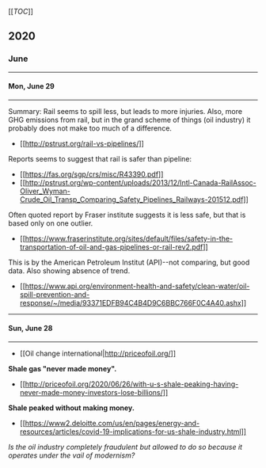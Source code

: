 [[_TOC_]]

## 2020

### June

---

#### Mon, June 29

---

Summary: Rail seems to spill less, but leads to more injuries. Also, more GHG emissions from rail, but in the grand scheme of things (oil industry) it probably does not make too much of a difference.

* [[http://pstrust.org/rail-vs-pipelines/]]

Reports seems to suggest that rail is safer than pipeline:

* [[https://fas.org/sgp/crs/misc/R43390.pdf]]
* [[http://pstrust.org/wp-content/uploads/2013/12/Intl-Canada-RailAssoc-Oliver_Wyman-Crude_Oil_Transp_Comparing_Safety_Pipelines_Railways-201512.pdf]]

Often quoted report by Fraser institute suggests it is less safe, but that is based only on one outlier.

* [[https://www.fraserinstitute.org/sites/default/files/safety-in-the-transportation-of-oil-and-gas-pipelines-or-rail-rev2.pdf]]

This is by the American Petroleum Institut (API)--not comparing, but good data. Also showing absence of trend.

* [[https://www.api.org/environment-health-and-safety/clean-water/oil-spill-prevention-and-response/~/media/93371EDFB94C4B4D9C6BBC766F0C4A40.ashx]]

---

#### Sun, June 28

---

* [[Oil change international|http://priceofoil.org/]]

**Shale gas "never made money".**

* [[http://priceofoil.org/2020/06/26/with-u-s-shale-peaking-having-never-made-money-investors-lose-billions/]]

**Shale peaked without making money.**

* [[https://www2.deloitte.com/us/en/pages/energy-and-resources/articles/covid-19-implications-for-us-shale-industry.html]]

*Is the oil industry completely fraudulent but allowed to do so because it operates under the vail of modernism?*
